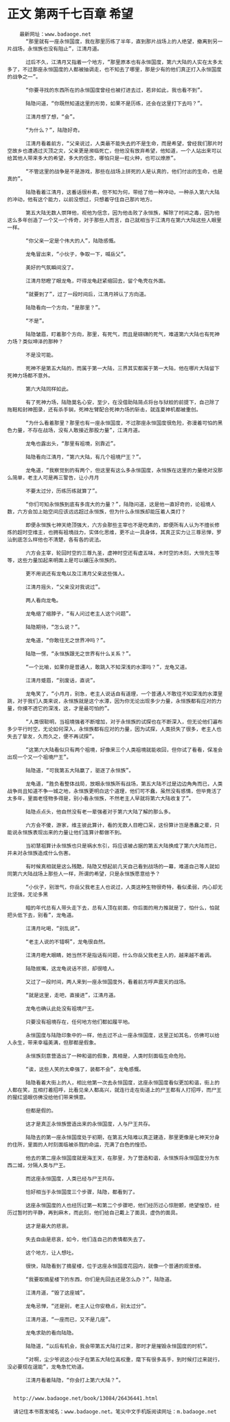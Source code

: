 # 正文 第两千七百章 希望
        最新网址：www.badaoge.net
          “那里就有一座永恒国度，我在那里历练了半年，直到那片战场上的人绝望，撤离到另一片战场，永恒族也没有阻止”，江清月道。
      
          过后不久，江清月又指着一个地方，“那里原本也有永恒国度，第六大陆的人实在太多太多了，不过那座永恒国度的人都被抽调走，也不知去了哪里，那是少有的他们真正打入永恒国度的战争之一”。
      
          “你要寻找的东西所在的永恒国度曾经也被打进去过，若非如此，我也看不到”。
      
          陆隐问道，“你既然知道这里的形势，如果不是历练，还会在这里打下去吗？”。
      
          江清月想了想，“会”。
      
          “为什么？”，陆隐好奇。
      
          江清月看着前方，“父亲说过，人类最不能失去的不是生命，而是希望，曾经我们那片时空故乡也遭遇过灭顶之灾，父亲更是濒临死亡，但他没有放弃希望，他知道，一个人站出来可以给其他人带来多大的希望，多大的信念，哪怕只是一粒火种，也可以燎原”。
      
          “不管这里的战争是不是游戏，那些在战场上拼死的人是认真的，他们付出的生命，也是真的”。
      
          陆隐看着江清月，这番话很朴素，但不知为何，带给了他一种冲动，一种杀入第六大陆的冲动，他有这个能力，以前没想过，只想着守住自己那片地方。
      
          第五大陆无数人崇拜他，视他为信念，因为他击败了永恒族，解除了时间之毒，因为他这么多年创造了一个又一个传奇，对于那些人而言，自己就相当于江清月在第六大陆这些人眼里一样。
      
          “你父亲一定是个伟大的人”，陆隐感慨。
      
          龙龟冒出来，“小伙子，争取一下，喊岳父”。
      
          美好的气氛瞬间没了。
      
          江清月怒瞪了眼龙龟，吓得龙龟赶紧缩回去，留个龟壳在外面。
      
          “就要到了”，过了一段时间后，江清月辨认了方向道。
      
          陆隐看向一个方向，“是那里？”。
      
          “不是”。
      
          陆隐皱眉，盯着那个方向，那里，有死气，而且是磅礴的死气，难道第六大陆也有死神力场？类似坤泽的那种？
      
          不是没可能。
      
          死神不是第五大陆的，而属于第一大陆，三界其实都属于第一大陆，他在哪片大陆留下死神力场都不意外。
      
          第六大陆同样如此。
      
          有了死神力场，陆隐莫名心安，至少，在没借助陆简点将台与狱蛟的前提下，自己除了拖鞋和封神图录，还有杀手锏，死神左臂配合死神力场的斩击，就连夏神机都被重创。
      
          “为什么看着那里？那里也有一座永恒国度，不过那座永恒国度很危险，弥漫着可怕的黑色力量，不存在战场，没有人敢接近那股力量”，江清月道。
      
          龙龟也露出头，“那里有祖境，别靠近”。
      
          陆隐看向江清月，“第六大陆，有几个祖境尸王？”。
      
          龙龟道，“我察觉到的有两个，但这里有这么多永恒国度，永恒族在这里的力量绝对没那么简单，老主人可是再三警告，让小月月
      
          不要太过分，历练历练就算了”。
      
          “你们可知永恒族到底有多庞大的力量？”，陆隐问道，这是他一直好奇的，论祖境人数，六方会加上始空间应该远远超过永恒族，但为什么永恒族却能压着人类打？
      
          即便永恒族七神天绝顶强大，六方会那些主宰也不是吃素的，即便所有人认为不擅长修炼的超时空维主，也拥有祖境战力，实体化思维，更不止一具身体，其真正实力让三尊忌惮，罗汕到底怎么样他也不清楚，各有各的说法。
      
          六方会主宰，轮回时空的三尊九圣，虚神时空还有虚五味，木时空的木刻，大恒先生等等，这些力量加起来明面上是可以碾压永恒族的。
      
          更不用说还有龙龟以及江清月父亲这些强人。
      
          江清月摇头，“父亲没对我说过”。
      
          两人看向龙龟。
      
          龙龟缩了缩脖子，“有人问过老主人这个问题”。
      
          陆隐期待，“怎么说？”。
      
          龙龟道，“你敢往无之世界冲吗？”。
      
          陆隐一愣，“永恒族跟无之世界有什么关系？”。
      
          “一个比喻，如果你是普通人，敢跳入不知深浅的水潭吗？”，龙龟又道。
      
          江清月蹙眉，“别废话，直说”。
      
          龙龟笑了，“小月月，别急，老主人说话自有道理，一个普通人不敢往不知深浅的水潭里跳，对于我们人类来说，永恒族就是这个水潭，因为你无论出现多少力量，永恒族都有应对的力量，你摸不透它的深浅，这，才是最可怕的”。
      
          “人类很聪明，当祖境强者不断增加，对于永恒族的试探也在不断深入，但无论他们遍布多少平行时空，无论如何深入，永恒族都有应对的力量，因为试探，人类损失了很多，老主人也失去了挚友，久而久之，便不再试探”。
      
          “这第六大陆看似只有两个祖境，好像来三个人类祖境就能收回，但你试了看看，保准会出现一个又一个祖境尸王”。
      
          陆隐道，“可我第五大陆赢了，驱逐了永恒族”。
      
          龙龟道，“胜负看整体战局，放眼永恒族所有战场，第五大陆不过是边边角角而已，人类战争尚且知道不争一城之地，永恒族更明白这个道理，他们可不蠢，虽然没有感情，但毕竟活了太多年，里面老怪物多得是，别小看永恒族，不然老主人早就将第六大陆收复了”。
      
          陆隐点点头，他自然没有老一辈强者对于第六大陆了解的那么多。
      
          六方会不傻，游家，维主彼此算计，看的无数人目瞪口呆，这份算计岂是愚蠢之辈，只能说永恒族表现出来的力量让他们连算计都做不到。
      
          当初慧祖算计永恒族也只是祸水东引，将应该被占据的第五大陆换成了第六大陆而已，并未对永恒族造成什么伤害。
      
          有时候真相就是这么残酷，陆隐又想起前几天自己看到战场的一幕，难道自己等人就如同第六大陆战场上那些人一样，所谓的希望，只是永恒族愿意给予？
      
          “小伙子，别泄气，你岳父我老主人也说过，人类这种生物很奇特，看似柔弱，内心却无比坚强，无论多黑
      
          暗的年代总有人带头走下去，总有人顶在前面，你后面的用力推就是了，怕什么，怕就把头低下去，别看”，龙龟道。
      
          江清月叱喝，“别乱说”。
      
          “老主人说的不错啊”，龙龟很自然。
      
          江清月瞪大眼睛，她当然不是指话有问题，什么你岳父我老主人的，越来越不着调。
      
          陆隐抿嘴，这龙龟说话不损，却很噎人。
      
          又过了一段时间，两人来到一座永恒国度外，看着前方呼声震天的战场。
      
          “就是这里，走吧，直接进”，江清月道。
      
          龙龟也确认此处没有祖境尸王。
      
          只要没有祖境存在，任何地方他们都如履平地。
      
          永恒国度与陆隐印象中的一样，他去过不止一座永恒国度，这里正如其名，仿佛可以给人永生，带来幸福美满，但那都是假象。
      
          永恒族刻意营造出了一种和谐的假象，真相是，人类时刻面临生命危险。
      
          “诶，这些人笑的太牵强了，装都不会”，龙龟感慨。
      
          陆隐看着大街上的人，相比他第一次去永恒国度，这座永恒国度看似更加和谐，街上的人都在笑，互相打着招呼，比看见亲人都高兴，就连行走在街道上的尸王都有人打招呼，而尸王的猩红竖眼仿佛没给他们带来惧意。
      
          但都是假的。
      
          这才是真正永恒族营造出来的永恒国度，人与尸王共存。
      
          陆隐去的第一座永恒国度处于初期，在第五大陆难以真正建造，那里更像是七神天分身的住所，里面的人时刻面临被杀戮的命运，充满了白色的惶恐。
      
          他去的第二座永恒国度就是海王天，在那里，为了营造和谐，永恒族将永恒国度分为东西二城，分隔人类与尸王。
      
          而这座永恒国度，人类已经与尸王共存。
      
          恰好相当于永恒国度三个步骤，陆隐，都看到了。
      
          这座永恒国度的人也经历过第一和第二个步骤吧，他们经历过心惊胆颤，绝望惶恐，经历过暂时的平静，再到麻木，而此刻，他们给自己戴上了面具，虚伪的面具。
      
          这才是最大的悲哀。
      
          失去自由是悲哀，如今，他们连自己的表情都失去了。
      
          这个地方，让人想吐。
      
          很快，陆隐看到了摘星楼，位于这座永恒国度花园内，就像一个普通的观景楼。
      
          “我要取摘星楼下的东西，你们是先回去还是怎么办？”，陆隐道。
      
          江清月道，“毁了这座城”。
      
          龙龟忌惮，“还是别，老主人让你安稳点，别太过分”。
      
          江清月道，“一座而已，又不是几座”。
      
          龙龟求助的看向陆隐。
      
          陆隐道，“以后有机会，我会带第五大陆打过来，那时才是摧毁永恒国度的时机”。
      
          “对啊，尘少爷说这小伙子在第五大陆位高权重，麾下有很多高手，到时候打过来就行，没必要现在逞能”，龙龟急忙劝道。
      
          江清月看着陆隐，“你会打上第六大陆？”。
      
      
      http://www.badaoge.net/book/13084/26436441.html
      
      请记住本书首发域名：www.badaoge.net。笔尖中文手机版阅读网址：m.badaoge.net